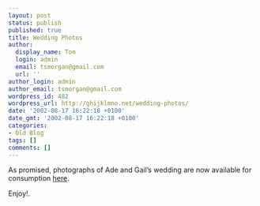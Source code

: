```yaml
---
layout: post
status: publish
published: true
title: Wedding Photos
author:
  display_name: Tom
  login: admin
  email: tsmorgan@gmail.com
  url: ''
author_login: admin
author_email: tsmorgan@gmail.com
wordpress_id: 482
wordpress_url: http://ghijklmno.net/wedding-photos/
date: '2002-08-17 16:22:18 +0100'
date_gmt: '2002-08-17 16:22:18 +0100'
categories:
- Old Blog
tags: []
comments: []
---
```

<!-- more -->

<p>As promised, photographs of Ade and Gail&#8217;s wedding are now available for consumption <a href="/adegail/">here</a>.</p>

<p>Enjoy!.</p>

